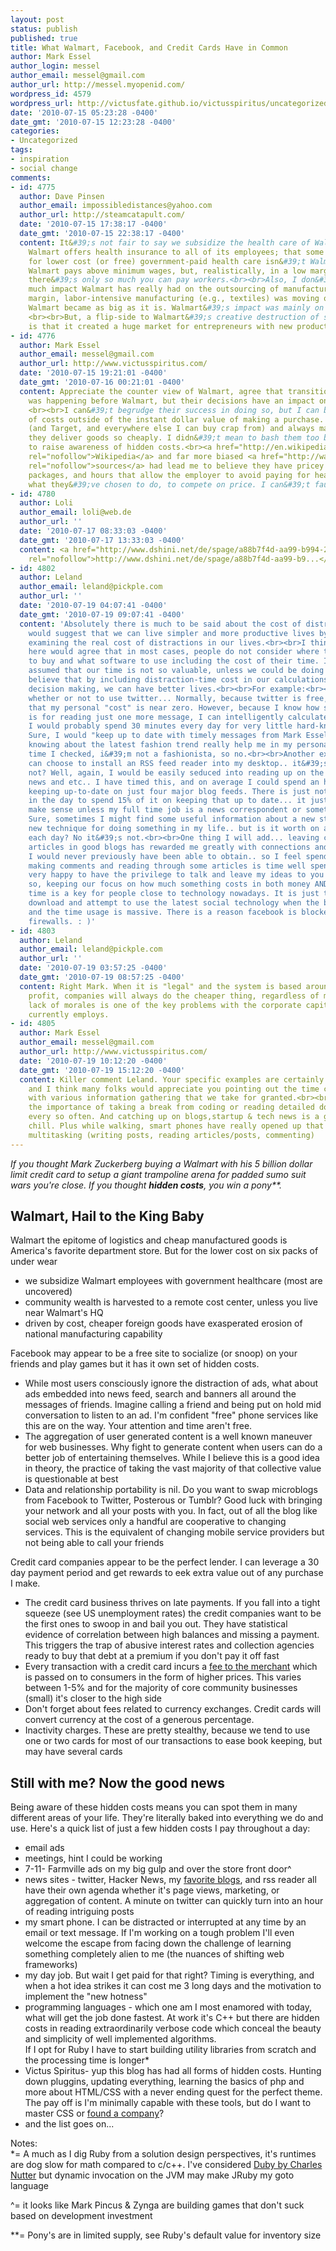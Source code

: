 ```yaml
---
layout: post
status: publish
published: true
title: What Walmart, Facebook, and Credit Cards Have in Common
author: Mark Essel
author_login: messel
author_email: messel@gmail.com
author_url: http://messel.myopenid.com/
wordpress_id: 4579
wordpress_url: http://victusfate.github.io/victusspiritus/uncategorized/2010/07/15/what-walmart-facebook-and-credit-cards-have-in-common/
date: '2010-07-15 05:23:28 -0400'
date_gmt: '2010-07-15 12:23:28 -0400'
categories:
- Uncategorized
tags:
- inspiration
- social change
comments:
- id: 4775
  author: Dave Pinsen
  author_email: impossibledistances@yahoo.com
  author_url: http://steamcatapult.com/
  date: '2010-07-15 17:38:17 -0400'
  date_gmt: '2010-07-15 22:38:17 -0400'
  content: It&#39;s not fair to say we subsidize the health care of Walmart workers.
    Walmart offers health insurance to all of its employees; that some of are eligible
    for lower cost (or free) government-paid health care isn&#39;t Walmart&#39;s fault.
    Walmart pays above minimum wages, but, realistically, in a low margin retailer,
    there&#39;s only so much you can pay workers.<br><br>Also, I don&#39;t know how
    much impact Walmart has really had on the outsourcing of manufacturing jobs. Low
    margin, labor-intensive manufacturing (e.g., textiles) was moving overseas before
    Walmart became as big as it is. Walmart&#39;s impact was mainly on small retailers.
    <br><br>But, a flip-side to Walmart&#39;s creative destruction of small retailers
    is that it created a huge market for entrepreneurs with new products.
- id: 4776
  author: Mark Essel
  author_email: messel@gmail.com
  author_url: http://www.victusspiritus.com/
  date: '2010-07-15 19:21:01 -0400'
  date_gmt: '2010-07-16 00:21:01 -0400'
  content: Appreciate the counter view of Walmart, agree that transition of much manufacturing
    was happening before Walmart, but their decisions have an impact on the trend.
    <br><br>I can&#39;t begrudge their success in doing so, but I can be more aware
    of costs outside of the instant dollar value of making a purchase. I do shop there
    (and Target, and everywhere else I can buy crap from) and always marvel at how
    they deliver goods so cheaply. I didn&#39;t mean to bash them too badly, just
    to raise awareness of hidden costs.<br><a href="http://en.wikipedia.org/wiki/Criticism_of_Wal-Mart"
    rel="nofollow">Wikipedia</a> and far more biased <a href="http://wakeupwalmart.com/facts/healthcare.html"
    rel="nofollow">sources</a> had lead me to believe they have pricey healthcare
    packages, and hours that allow the employer to avoid paying for healthcare. It&#39;s
    what they&#39;ve chosen to do, to compete on price. I can&#39;t fault the rationale.
- id: 4780
  author: Loli
  author_email: loli@web.de
  author_url: ''
  date: '2010-07-17 08:33:03 -0400'
  date_gmt: '2010-07-17 13:33:03 -0400'
  content: <a href="http://www.dshini.net/de/spage/a88b7f4d-aa99-b994-2546-d165cbaef464"
    rel="nofollow">http://www.dshini.net/de/spage/a88b7f4d-aa99-b9...</a>
- id: 4802
  author: Leland
  author_email: leland@pickple.com
  author_url: ''
  date: '2010-07-19 04:07:41 -0400'
  date_gmt: '2010-07-19 09:07:41 -0400'
  content: 'Absolutely there is much to be said about the cost of distractions.<br><br>I
    would suggest that we can live simpler and more productive lives by intelligently
    examining the real cost of distractions in our lives.<br><br>I think everyone
    here would agree that in most cases, people do not consider where to go, what
    to buy and what software to use including the cost of their time. It is generally
    assumed that our time is not so valuable, unless we could be doing work instead.<br><br>I
    believe that by including distraction-time cost in our calculations of day-to-day
    decision making, we can have better lives.<br><br>For example:<br><br>I can decide
    whether or not to use twitter... Normally, because twitter is free, i would assume
    that my personal "cost" is near zero. However, because I know how seductive twitter
    is for reading just one more message, I can intelligently calculate that, on average,
    I would probably spend 30 minutes every day for very little hard-knowledge gain.
    Sure, I would "keep up to date with timely messages from Mark Essel" but will
    knowing about the latest fashion trend really help me in my personal life? Last
    time I checked, i&#39;m not a fashionista, so no.<br><br>Another example:<br>I
    can choose to install an RSS feed reader into my desktop.. it&#39;s free, so why
    not? Well, again, I would be easily seduced into reading up on the latest tech
    news and etc.. I have timed this, and on average I could spend an hour every day
    keeping up-to-date on just four major blog feeds. There is just not enough time
    in the day to spend 15% of it on keeping that up to date... it just doesn&#39;t
    make sense unless my full time job is a news correspondent or something similar.<br><br>
    Sure, sometimes I might find some useful information about a new startup or a
    new technique for doing something in my life.. but is it worth on average an hour
    each day? No it&#39;s not.<br><br>One thing I will add... leaving comments on
    articles in good blogs has rewarded me greatly with connections and relationships
    I would never previously have been able to obtain.. so I feel spending 30 minutes
    making comments and reading through some articles is time well spent. I&#39;m
    very happy to have the privilege to talk and leave my ideas to you Mark. :)<br><br>And
    so, keeping our focus on how much something costs in both money AND distraction
    time is a key for people close to technology nowadays. It is just too easy to
    download and attempt to use the latest social technology when the benefit is minimal
    and the time usage is massive. There is a reason facebook is blocked on most company
    firewalls. : )'
- id: 4803
  author: Leland
  author_email: leland@pickple.com
  author_url: ''
  date: '2010-07-19 03:57:25 -0400'
  date_gmt: '2010-07-19 08:57:25 -0400'
  content: Right Mark. When it is "legal" and the system is based around highest possible
    profit, companies will always do the cheaper thing, regardless of morals. The
    lack of morales is one of the key problems with the corporate capitalism America
    currently employs.
- id: 4805
  author: Mark Essel
  author_email: messel@gmail.com
  author_url: http://www.victusspiritus.com/
  date: '2010-07-19 10:12:20 -0400'
  date_gmt: '2010-07-19 15:12:20 -0400'
  content: Killer comment Leland. Your specific examples are certainly blog worthy,
    and I think many folks would appreciate you pointing out the time costs associated
    with various information gathering that we take for granted.<br><br>I understand
    the importance of taking a break from coding or reading detailed documentation
    every so often. And catching up on blogs,startup & tech news is a great way to
    chill. Plus while walking, smart phones have really opened up that time slot for
    multitasking (writing posts, reading articles/posts, commenting)
---
```

<p><i>If you thought Mark Zuckerberg buying a Walmart with his 5 billion dollar limit credit card to setup a giant trampoline arena for padded sumo suit wars you're close. If you thought <strong>hidden costs</strong>, you win a pony**.</i></p>
<h2>Walmart, Hail to the King Baby</h2>
<p>Walmart the epitome of logistics and cheap manufactured goods is America's favorite department store. But for the lower cost on six packs of under wear
<ul>
<li>we subsidize Walmart employees with government healthcare (most are uncovered)</li>
<li>community wealth is harvested to a remote cost center, unless you live near Walmart's HQ</li>
<li>driven by cost, cheaper foreign goods have exasperated erosion of national manufacturing capability</li>
</ul>
<p>Facebook may appear to be a free site to socialize (or snoop) on your friends and play games but it has it own set of hidden costs.</p>
<ul>
<li>While most users consciously ignore the distraction of ads, what about ads embedded into news feed, search and banners all around the messages of friends. Imagine calling a friend and being put on hold mid conversation to listen to an ad. I'm confident "free" phone services like this are on the way. Your attention and time aren't free.
</li>
<li>The aggregation of user generated content is a well known maneuver for web businesses. Why fight to generate content when users can do a better job of entertaining themselves. While I believe this is a good idea in theory, the practice of taking the vast majority of that collective value is questionable at best</li>
<li>Data and relationship portability is nil. Do you want to swap microblogs from Facebook to Twitter, Posterous or Tumblr? Good luck with bringing your network and all your posts with you. In fact, out of all the blog like social web services only a handful are cooperative to changing services. This is the equivalent of changing mobile service providers but not being able to call your friends</li>
</ul>
<p>Credit card companies appear to be the perfect lender. I can leverage a 30 day payment period and get rewards to eek extra value out of any purchase I make.</p>
<ul>
<li>The credit card business thrives on late payments. If you fall into a tight squeeze (see US unemployment rates) the credit companies want to be the first ones to swoop in and bail you out. They have statistical evidence of correlation between high balances and missing a payment. This triggers the trap of abusive interest rates and collection agencies ready to buy that debt at a premium if you don't pay it off fast</li>
<li>Every transaction with a credit card incurs a <a href="http://www.wilsonweb.com/articles/merch-cc.htm">fee to the merchant</a> which is passed on to consumers in the form of higher prices. This varies between 1-5% and for the majority of core community businesses (small) it's closer to the high side</li>
<li>Don't forget about fees related to currency exchanges. Credit cards will convert currency at the cost of a generous percentage.</li>
<li>Inactivity charges. These are pretty stealthy, because we tend to use one or two cards for most of our transactions to ease book keeping, but may have several cards</li>
</ul>
<h2>Still with me? Now the good news</h2>
<p>Being aware of these hidden costs means you can spot them in many different areas of your life. They're literally baked into everything we do and use. Here's a quick list of just a few hidden costs I pay throughout a day:</p>
<ul>
<li>email ads</li>
<li>meetings, hint I could be working</li>
<li>7-11-  Farmville ads on my big gulp and over the store front door^</li>
<li>news sites - twitter, Hacker News, my <a href="http://www.victusspiritus.com/my-friends-and-influencers/">favorite blogs</a>, and rss reader all have their own agenda whether it's page views, marketing, or aggregation of content. A minute on twitter can quickly turn into an hour of reading intriguing posts</li>
<li>my smart phone. I can be distracted or interrupted at any time by an email or text message. If I'm working on a tough problem I'll even welcome the escape from facing down the challenge of learning something completely alien to me (the nuances of shifting web frameworks)</li>
<li>my day job. But wait I get paid for that right? Timing is everything, and when a hot idea strikes it can cost me 3 long days and the motivation to implement the "new hotness"</li>
<li>programming languages - which one am I most enamored with today, what will get the job done fastest. At work it's C++ but there are hidden costs in reading extraordinarily verbose code which conceal the beauty and simplicity of well implemented algorithms.<br />
If I opt for Ruby I have to start building utility libraries from scratch and the processing time is longer*</li>
<li>Victus Spiritus- yup this blog has had all forms of hidden costs. Hunting down pluggins, updating everything, learning the basics of php and more about HTML/CSS with a never ending quest for the perfect theme. The pay off is I'm minimally capable with these tools, but do I want to master CSS or <a href="http://victusfate.github.io/victusspiritus/uncategorized/2010/07/14/im-a-founder-first/">found a company</a>?</li>
<li>and the list goes on...</li>
</ul>
<p>Notes:<br />
*= A much as I dig Ruby from a solution design perspectives, it's runtimes are  dog slow for math compared to c/c++. I've considered <a href="http://blog.headius.com/2010/04/getting-started-with-duby.html">Duby by Charles Nutter</a> but dynamic invocation on the JVM may make JRuby my goto language</p>
<p>^= it looks like Mark Pincus & Zynga are building games that don't suck based on development investment</p>
<p>**= Pony's are in limited supply, see Ruby's default value for inventory size</p>
